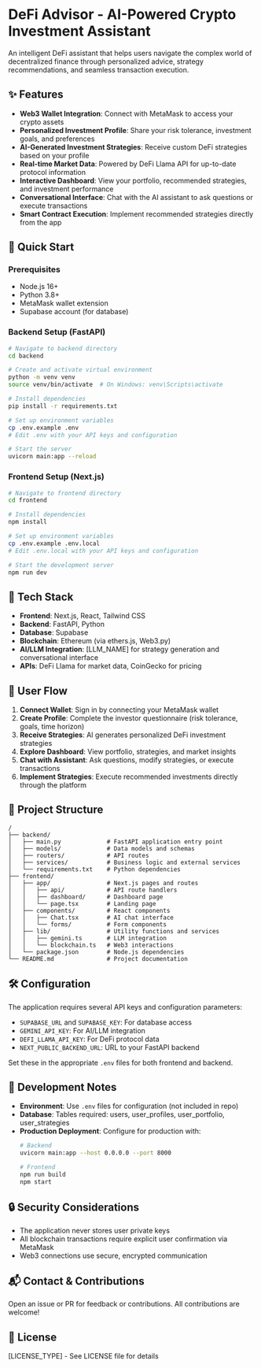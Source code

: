 # DeFi Advisor - AI-Powered Crypto Investment Assistant

An intelligent DeFi assistant that helps users navigate the complex world of decentralized finance through personalized advice, strategy recommendations, and seamless transaction execution.

## ✨ Features

- **Web3 Wallet Integration**: Connect with MetaMask to access your crypto assets
- **Personalized Investment Profile**: Share your risk tolerance, investment goals, and preferences
- **AI-Generated Investment Strategies**: Receive custom DeFi strategies based on your profile
- **Real-time Market Data**: Powered by DeFi Llama API for up-to-date protocol information
- **Interactive Dashboard**: View your portfolio, recommended strategies, and investment performance
- **Conversational Interface**: Chat with the AI assistant to ask questions or execute transactions
- **Smart Contract Execution**: Implement recommended strategies directly from the app

## 🚀 Quick Start

### Prerequisites

- Node.js 16+
- Python 3.8+
- MetaMask wallet extension
- Supabase account (for database)

### Backend Setup (FastAPI)

```bash
# Navigate to backend directory
cd backend

# Create and activate virtual environment
python -m venv venv
source venv/bin/activate  # On Windows: venv\Scripts\activate

# Install dependencies
pip install -r requirements.txt

# Set up environment variables
cp .env.example .env
# Edit .env with your API keys and configuration

# Start the server
uvicorn main:app --reload
```

### Frontend Setup (Next.js)

```bash
# Navigate to frontend directory
cd frontend

# Install dependencies
npm install

# Set up environment variables
cp .env.example .env.local
# Edit .env.local with your API keys and configuration

# Start the development server
npm run dev
```

## 🧰 Tech Stack

- **Frontend**: Next.js, React, Tailwind CSS
- **Backend**: FastAPI, Python
- **Database**: Supabase
- **Blockchain**: Ethereum (via ethers.js, Web3.py)
- **AI/LLM Integration**: [LLM_NAME] for strategy generation and conversational interface
- **APIs**: DeFi Llama for market data, CoinGecko for pricing

## 🔄 User Flow

1. **Connect Wallet**: Sign in by connecting your MetaMask wallet
2. **Create Profile**: Complete the investor questionnaire (risk tolerance, goals, time horizon)
3. **Receive Strategies**: AI generates personalized DeFi investment strategies
4. **Explore Dashboard**: View portfolio, strategies, and market insights
5. **Chat with Assistant**: Ask questions, modify strategies, or execute transactions
6. **Implement Strategies**: Execute recommended investments directly through the platform

## 📁 Project Structure

```
/
├── backend/
│   ├── main.py             # FastAPI application entry point
│   ├── models/             # Data models and schemas
│   ├── routers/            # API routes
│   ├── services/           # Business logic and external services
│   └── requirements.txt    # Python dependencies
├── frontend/
│   ├── app/                # Next.js pages and routes
│   │   ├── api/            # API route handlers
│   │   ├── dashboard/      # Dashboard page
│   │   └── page.tsx        # Landing page
│   ├── components/         # React components
│   │   ├── Chat.tsx        # AI chat interface
│   │   └── forms/          # Form components
│   ├── lib/                # Utility functions and services
│   │   ├── gemini.ts       # LLM integration
│   │   └── blockchain.ts   # Web3 interactions
│   └── package.json        # Node.js dependencies
└── README.md               # Project documentation
```

## 🛠️ Configuration

The application requires several API keys and configuration parameters:

- `SUPABASE_URL` and `SUPABASE_KEY`: For database access
- `GEMINI_API_KEY`: For AI/LLM integration
- `DEFI_LLAMA_API_KEY`: For DeFi protocol data
- `NEXT_PUBLIC_BACKEND_URL`: URL to your FastAPI backend

Set these in the appropriate `.env` files for both frontend and backend.

## 📝 Development Notes

- **Environment**: Use `.env` files for configuration (not included in repo)
- **Database**: Tables required: users, user_profiles, user_portfolio, user_strategies
- **Production Deployment**: Configure for production with:
  ```bash
  # Backend
  uvicorn main:app --host 0.0.0.0 --port 8000
  
  # Frontend
  npm run build
  npm start
  ```

## 🔒 Security Considerations

- The application never stores user private keys
- All blockchain transactions require explicit user confirmation via MetaMask
- Web3 connections use secure, encrypted communication

## 📬 Contact & Contributions

Open an issue or PR for feedback or contributions. All contributions are welcome!

## 📜 License

[LICENSE_TYPE] - See LICENSE file for details
